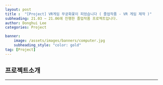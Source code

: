 ```yaml
---
layout: post
title :  "[Project] VR게임 무궁화꽃이 피었습니다 ( 졸업작품 - VR 게임 제작 )"
subheading: 21.03 ~ 21.06에 진행한 졸업작품 프로젝트입니다.
author: Donghui Lee
categories: Project

banner:
    image: /assets/images/banners/computer.jpg
    subheading_style: "color: gold"
tag: [Project]
---
```

## 프로젝트소개

---

